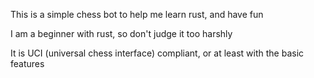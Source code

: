 This is a simple chess bot to help me learn rust, and have fun

I am a beginner with rust, so don't judge it too harshly

It is UCI (universal chess interface) compliant, or at least with the basic features
